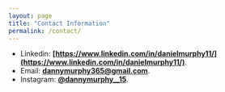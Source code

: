 ```yaml
---
layout: page
title: "Contact Information"
permalink: /contact/
---
```


* Linkedin: **[https://www.linkedin.com/in/danielmurphy11/](https://www.linkedin.com/in/danielmurphy11/)**.
* Email: **[dannymurphy365@gmail.com](mailto:dannymurphy365@gmail.com)**.
* Instagram: **[@dannymurphy__15](https://www.instagram.com/dannymurphy__15/)**.
